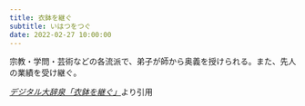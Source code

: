 ```yaml
---
title: 衣鉢を継ぐ
subtitle: いはつをつぐ
date: 2022-02-27 10:00:00
---
```


宗教・学問・芸術などの各流派で、弟子が師から奥義を授けられる。また、先人の業績を受け継ぐ。

<cite>[デジタル大辞泉「衣鉢を継ぐ」](https://dictionary.goo.ne.jp/word/%E8%A1%A3%E9%89%A2%E3%82%92%E7%B6%99%E3%81%90/)</cite>より引用